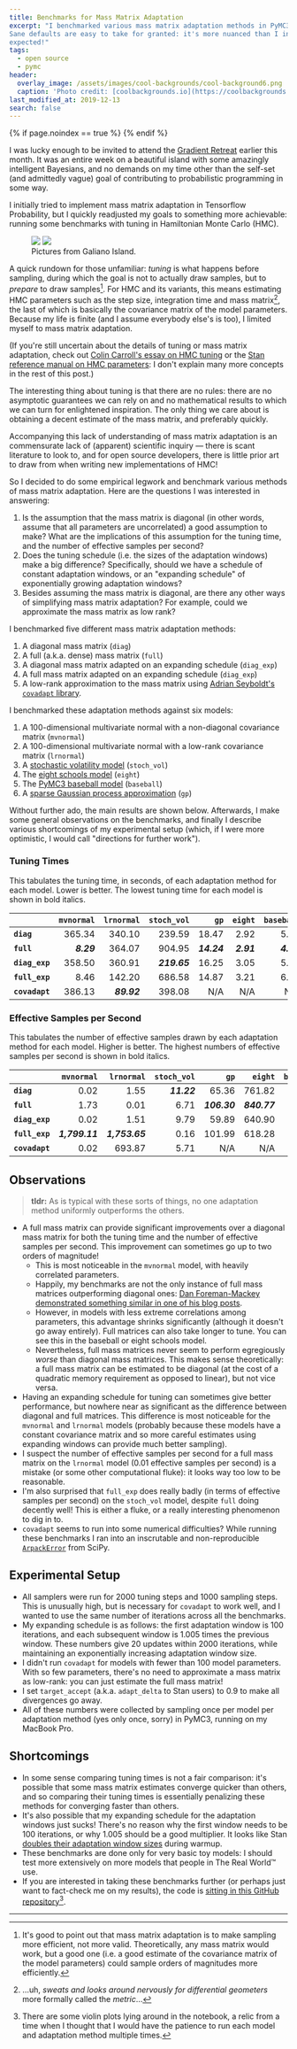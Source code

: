 ```yaml
---
title: Benchmarks for Mass Matrix Adaptation
excerpt: "I benchmarked various mass matrix adaptation methods in PyMC3.
Sane defaults are easy to take for granted: it's more nuanced than I initially
expected!"
tags:
  - open source
  - pymc
header:
  overlay_image: /assets/images/cool-backgrounds/cool-background6.png
  caption: 'Photo credit: [coolbackgrounds.io](https://coolbackgrounds.io/)'
last_modified_at: 2019-12-13
search: false
---
```


{% if page.noindex == true %}
  <meta name="robots" content="noindex">
{% endif %}

I was lucky enough to be invited to attend the [Gradient
Retreat](https://gradientretreat.com/) earlier this month. It was an entire week
on a beautiful island with some amazingly intelligent Bayesians, and no demands
on my time other than the self-set (and admittedly vague) goal of contributing
to probabilistic programming in some way.

I initially tried to implement mass matrix adaptation in Tensorflow Probability,
but I quickly readjusted my goals to something more achievable: running some
benchmarks with tuning in Hamiltonian Monte Carlo (HMC).

<figure class="half">
    <a href="/assets/images/galiano.jpg"><img src="/assets/images/galiano.jpg"></a>
    <a href="/assets/images/galiano2.jpg"><img src="/assets/images/galiano2.jpg"></a>
    <figcaption>Pictures from Galiano Island.</figcaption>
</figure>

A quick rundown for those unfamiliar: _tuning_ is what happens before sampling,
during which the goal is not to actually draw samples, but to _prepare_ to draw
samples[^1]. For HMC and its variants, this means estimating HMC parameters such
as the step size, integration time and mass matrix[^2], the last of which is
basically the covariance matrix of the model parameters. Because my life is
finite (and I assume everybody else's is too), I limited myself to mass matrix
adaptation.

(If you're still uncertain about the details of tuning or mass matrix
adaptation, check out [Colin Carroll's essay on HMC
tuning](https://colcarroll.github.io/hmc_tuning_talk/) or the [Stan reference
manual on HMC
parameters](https://mc-stan.org/docs/2_20/reference-manual/hmc-algorithm-parameters.html):
I don't explain many more concepts in the rest of this post.)

The interesting thing about tuning is that there are no rules: there are no
asymptotic guarantees we can rely on and no mathematical results to which we can
turn for enlightened inspiration. The only thing we care about is obtaining a
decent estimate of the mass matrix, and preferably quickly.

Accompanying this lack of understanding of mass matrix adaptation is an
commensurate lack of (apparent) scientific inquiry — there is scant literature
to look to, and for open source developers, there is little prior art to draw
from when writing new implementations of HMC!

So I decided to do some empirical legwork and benchmark various methods of mass
matrix adaptation. Here are the questions I was interested in answering:

1. Is the assumption that the mass matrix is diagonal (in other words, assume
   that all parameters are uncorrelated) a good assumption to make?  What are
   the implications of this assumption for the tuning time, and the number of
   effective samples per second?
1. Does the tuning schedule (i.e. the sizes of the adaptation windows) make a
   big difference? Specifically, should we have a schedule of constant
   adaptation windows, or an "expanding schedule" of exponentially growing
   adaptation windows?
1. Besides assuming the mass matrix is diagonal, are there any other ways of
   simplifying mass matrix adaptation? For example, could we approximate the
   mass matrix as low rank?

I benchmarked five different mass matrix adaptation methods:

  1. A diagonal mass matrix (`diag`)
  1. A full (a.k.a. dense) mass matrix (`full`)
  1. A diagonal mass matrix adapted on an expanding schedule (`diag_exp`)
  1. A full mass matrix adapted on an expanding schedule (`diag_exp`)
  1. A low-rank approximation to the mass matrix using [Adrian Seyboldt's `covadapt` library](https://github.com/aseyboldt/covadapt).

I benchmarked these adaptation methods against six models:

  1. A 100-dimensional multivariate normal with a non-diagonal covariance matrix (`mvnormal`)
  1. A 100-dimensional multivariate normal with a low-rank covariance matrix (`lrnormal`)
  1. A [stochastic volatility model](https://docs.pymc.io/notebooks/stochastic_volatility.html) (`stoch_vol`)
  1. The [eight schools model](https://docs.pymc.io/notebooks/Diagnosing_biased_Inference_with_Divergences.html#The-Eight-Schools-Model) (`eight`)
  1. The [PyMC3 baseball model](https://docs.pymc.io/notebooks/hierarchical_partial_pooling.html) (`baseball`)
  1. A [sparse Gaussian process approximation](https://docs.pymc.io/notebooks/GP-SparseApprox.html#Examples) (`gp`)

Without further ado, the main results are shown below. Afterwards, I make some
general observations on the benchmarks, and finally I describe various
shortcomings of my experimental setup (which, if I were more optimistic, I would
call "directions for further work").

### Tuning Times

This tabulates the tuning time, in seconds, of each adaptation method for each
model. Lower is better. The lowest tuning time for each model is shown in bold
italics.

|              |**`mvnormal`**|**`lrnormal`**|**`stoch_vol`**|   **`gp`**|**`eight`**|**`baseball`**
|:-------------|-------------:|-------------:|--------------:|----------:|----------:|------------:|
|**`diag`**    |        365.34|        340.10|         239.59|      18.47|       2.92|         5.32|
|**`full`**    |    _**8.29**_|        364.07|         904.95|_**14.24**_| _**2.91**_|   _**4.93**_|
|**`diag_exp`**|        358.50|        360.91|   _**219.65**_|      16.25|       3.05|         5.08|
|**`full_exp`**|          8.46|        142.20|         686.58|      14.87|       3.21|         6.04|
|**`covadapt`**|        386.13|   _**89.92**_|         398.08|        N/A|        N/A|          N/A|

### Effective Samples per Second

This tabulates the number of effective samples drawn by each adaptation method
for each model. Higher is better. The highest numbers of effective samples per
second is shown in bold italics.

|              |**`mvnormal`**|**`lrnormal`**|**`stoch_vol`**|    **`gp`**| **`eight`**|**`baseball`**
|:-------------|-------------:|-------------:|--------------:|-----------:|-----------:|------------:|
|**`diag`**    |          0.02|          1.55|    _**11.22**_|       65.36|      761.82|       455.23|
|**`full`**    |          1.73|          0.01|           6.71|_**106.30**_|_**840.77**_| _**495.93**_|
|**`diag_exp`**|          0.02|          1.51|           9.79|       59.89|      640.90|       336.71|
|**`full_exp`**|_**1,799.11**_|_**1,753.65**_|           0.16|      101.99|      618.28|       360.14|
|**`covadapt`**|          0.02|        693.87|           5.71|         N/A|         N/A|          N/A|

## Observations

> **tldr:** As is typical with these sorts of things, no one adaptation method
> uniformly outperforms the others.

- A full mass matrix can provide significant improvements over a diagonal mass
  matrix for both the tuning time and the number of effective samples per
  second. This improvement can sometimes go up to two orders of magnitude!
  - This is most noticeable in the `mvnormal` model, with heavily correlated
    parameters.
  - Happily, my benchmarks are not the only instance of full mass matrices
    outperforming diagonal ones: [Dan Foreman-Mackey demonstrated something
    similar in one of his blog posts](https://dfm.io/posts/pymc3-mass-matrix/).
  - However, in models with less extreme correlations among parameters, this
    advantage shrinks significantly (although it doesn't go away entirely).
    Full matrices can also take longer to tune. You can see this in the baseball
    or eight schools model.
  - Nevertheless, full mass matrices never seem to perform egregiously _worse_
    than diagonal mass matrices. This makes sense theoretically: a full mass
    matrix can be estimated to be diagonal (at the cost of a quadratic memory
    requirement as opposed to linear), but not vice versa.
- Having an expanding schedule for tuning can sometimes give better performance,
  but nowhere near as significant as the difference between diagonal and full
  matrices. This difference is most noticeable for the `mvnormal` and `lrnormal`
  models (probably because these models have a constant covariance matrix and so
  more careful estimates using expanding windows can provide much better
  sampling).
- I suspect the number of effective samples per second for a full mass matrix on
  the `lrnormal` model (0.01 effective samples per second) is a mistake (or
  some other computational fluke): it looks way too low to be reasonable.
- I'm also surprised that `full_exp` does really badly (in terms of effective
  samples per second) on the `stoch_vol` model, despite `full` doing decently
  well! This is either a fluke, or a really interesting phenomenon to dig in to.
- `covadapt` seems to run into some numerical difficulties? While running these
  benchmarks I ran into an inscrutable and non-reproducible
  [`ArpackError`](https://stackoverflow.com/q/18436667) from SciPy.

## Experimental Setup

- All samplers were run for 2000 tuning steps and 1000 sampling steps. This is
  unusually high, but is necessary for `covadapt` to work well, and I wanted to
  use the same number of iterations across all the benchmarks.
- My expanding schedule is as follows: the first adaptation window is 100
  iterations, and each subsequent window is 1.005 times the previous window.
  These numbers give 20 updates within 2000 iterations, while maintaining an
  exponentially increasing adaptation window size.
- I didn't run `covadapt` for models with fewer than 100 model parameters.
  With so few parameters, there's no need to approximate a mass matrix as
  low-rank: you can just estimate the full mass matrix!
- I set `target_accept` (a.k.a. `adapt_delta` to Stan users) to 0.9 to make all
  divergences go away.
- All of these numbers were collected by sampling once per model per adaptation
  method (yes only once, sorry) in PyMC3, running on my MacBook Pro.

## Shortcomings

- In some sense comparing tuning times is not a fair comparison: it's possible
  that some mass matrix estimates converge quicker than others, and so comparing
  their tuning times is essentially penalizing these methods for converging
  faster than others.
- It's also possible that my expanding schedule for the adaptation windows just
  sucks! There's no reason why the first window needs to be 100 iterations, or
  why 1.005 should be a good multiplier. It looks like Stan [doubles their
  adaptation window
  sizes](https://github.com/stan-dev/stan/blob/736311d88e99b997f5b902409752fb29d6ec0def/src/stan/mcmc/windowed_adaptation.hpp#L95)
  during warmup.
- These benchmarks are done only for very basic toy models: I should test more
  extensively on more models that people in The Real World™ use.
- If you are interested in taking these benchmarks further (or perhaps just want
  to fact-check me on my results), the code is [sitting in this GitHub
  repository](https://github.com/eigenfoo/mass-matrix-benchmarks)[^3].

---

[^1]: It's good to point out that mass matrix adaptation is to make sampling
      more efficient, not more valid. Theoretically, any mass matrix would work,
      but a good one (i.e. a good estimate of the covariance matrix of the model
      parameters) could sample orders of magnitudes more efficiently.

[^2]: …uh, _*sweats and looks around nervously for differential geometers*_
      more formally called the _metric_…

[^3]: There are some violin plots lying around in the notebook, a relic from a
      time when I thought that I would have the patience to run each model and
      adaptation method multiple times.
